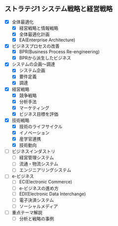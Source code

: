 ## ストラテジ1 システム戦略と経営戦略

- [x] 全体最適化
  - [x] 経営戦略と情報戦略
  - [x] 全体最適化計画
  - [x] EA(Enterprise Architecture)
- [x] ビジネスプロセスの改善
  - [x] BPR(Business Process Re-engineering)
  - [x] BPRから派生したビジネス
- [x] システムの企画〜調達
  - [x] システム企画
  - [x] 要件定義
  - [x] 調達
- [x] 経営戦略
  - [x] 競争戦略
  - [x] 分析手法
  - [x] マーケティング
  - [x] ビジネス目標を評価
- [x] 技術戦略
  - [x] 技術のライフサイクル
  - [x] イノベーション
  - [x] 産学官連携
  - [x] 技術動向
- [ ] ビジネスインダストリ
  - [ ] 経営管理システム
  - [ ] 流通・物流システム
  - [ ] エンジニアリングシステム
- [ ] e-ビジネス
  - [ ] EC(Electronic Commerce)
  - [ ] e-ビジネスの進め方
  - [ ] EDI(Electronic Data Interchange)
  - [ ] 電子決済システム
  - [ ] ソーシャルメディア
- [ ] 重点テーマ解説
  - [ ] 分析と戦略の事例
